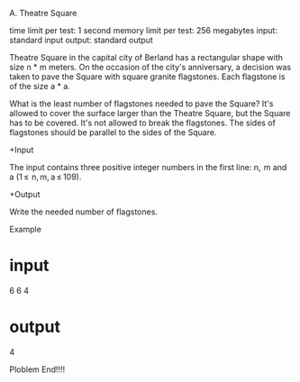 
A. Theatre Square

time limit per test: 1 second
memory limit per test: 256 megabytes
input: standard input
output: standard output

Theatre Square in the capital city of Berland has a rectangular shape with size n * m meters. On the occasion of the city's anniversary, a decision was taken to pave the Square with square granite flagstones. Each flagstone is of the size a * a.

What is the least number of flagstones needed to pave the Square? It's allowed to cover the surface larger than the Theatre Square, but the Square has to be covered. It's not allowed to break the flagstones. The sides of flagstones should be parallel to the sides of the Square.

+Input

The input contains three positive integer numbers in the first line: n,  m and a (1 ≤  n, m, a ≤ 109).

+Output

Write the needed number of flagstones.

Example

input
===============================
6 6 4

output
===============================
4


Ploblem End!!!!
